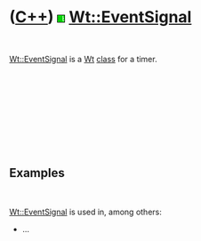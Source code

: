 



 

 

 

 

 

([C++](Cpp.htm)) ![Wt](PicWt.png) [Wt::EventSignal](CppEventSignal.htm)
=======================================================================

 

[Wt::EventSignal](CppEventSignal.htm) is a [Wt](CppWt.htm)
[class](CppClass.htm) for a timer.

 

 

 

 

 

Examples
--------

 

[Wt::EventSignal](CppEventSignal.htm) is used in, among others:

-   ...

 

 

 

 

 





 




